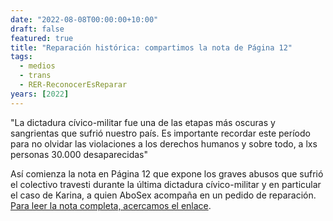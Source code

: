 ```yaml
---
date: "2022-08-08T00:00:00+10:00"
draft: false
featured: true
title: "Reparación histórica: compartimos la nota de Página 12"
tags:
  - medios
  - trans
  - RER-ReconocerEsReparar
years: [2022]
---
```


"La dictadura cívico-militar fue una de las etapas más oscuras y sangrientas que sufrió nuestro país. Es importante recordar este período para no olvidar las violaciones a los derechos humanos y sobre todo, a lxs personas 30.000 desaparecidas"

Así comienza la nota en Página 12 que expone los graves abusos que sufrió el colectivo travesti durante la última dictadura cívico-militar y en particular el caso de Karina, a quien AboSex acompaña en un pedido de reparación. [Para leer la nota completa, acercamos el enlace](https://www.pagina12.com.ar/447649-reparacion-historica?ampOptimize=1). 

